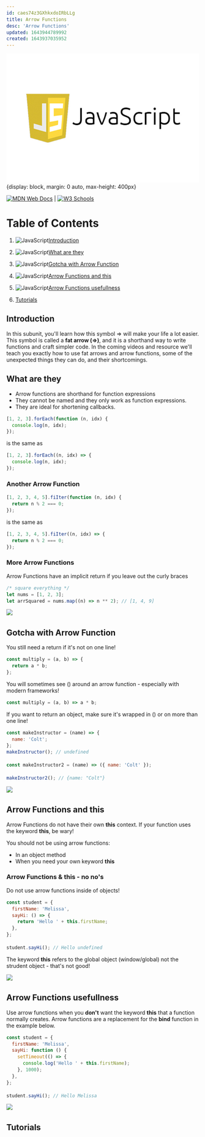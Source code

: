 ```yaml
---
id: caes74z3GXhkxdoIRbLLg
title: Arrow Functions
desc: 'Arrow Functions'
updated: 1643944789992
created: 1643937035952
---
```


![javascript](/assets/images/javaScript.jpeg){display: block, margin: 0 auto, max-height: 400px}

[![MDN Web Docs](https://img.shields.io/badge/MDN_Web_Docs-black?style=flat&logo=mdnwebdocs&logoColor=white)](https://developer.mozilla.org/en-US/docs/Web/JavaScript) |
[![W3 Schools](https://img.shields.io/badge/W3Schools-6DA55F?style=flat&logo=w3c&logoColor=white)](https://www.w3schools.com/js/default.asp)

# Table of Contents

1. ![JavaScript](https://img.shields.io/badge/javascript-%23323330.svg?style=flat&logo=javascript&logoColor=%23F7DF1E)[Introduction](#introduction)

1. ![JavaScript](https://img.shields.io/badge/javascript-%23323330.svg?style=flat&logo=javascript&logoColor=%23F7DF1E)[What are they](#what-are-they)

1. ![JavaScript](https://img.shields.io/badge/javascript-%23323330.svg?style=flat&logo=javascript&logoColor=%23F7DF1E)[Gotcha with Arrow Function](#gotcha-with-arrow-function)

1. ![JavaScript](https://img.shields.io/badge/javascript-%23323330.svg?style=flat&logo=javascript&logoColor=%23F7DF1E)[Arrow Functions and this](#arrow-functions-and-this)

1. ![JavaScript](https://img.shields.io/badge/javascript-%23323330.svg?style=flat&logo=javascript&logoColor=%23F7DF1E)[Arrow Functions usefullness](#arrow-functions-usefullness)

1. [Tutorials](#tutorials)

## Introduction

In this subunit, you'll learn how this symbol => will make your life a lot easier. This symbol is called a **fat arrow (=>)**, and it is a shorthand way to write functions and craft simpler code. In the coming videos and resource we'll teach you exactly how to use fat arrows and arrow functions, some of the unexpected things they can do, and their shortcomings.

## What are they

- Arrow functions are shorthand for function expressions
- They cannot be named and they only work as function expressions.
- They are ideal for shortening callbacks.

```javascript
[1, 2, 3].forEach(function (n, idx) {
  console.log(n, idx);
});
```

is the same as

```javascript
[1, 2, 3].forEach((n, idx) => {
  console.log(n, idx);
});
```

### Another Arrow Function

```javascript
[1, 2, 3, 4, 5].fiIter(function (n, idx) {
  return n % 2 === 0;
});
```

is the same as

```javascript
[1, 2, 3, 4, 5].fiIter((n, idx) => {
  return n % 2 === 0;
});
```

### More Arrow Functions

Arrow Functions have an implicit return if you leave out the curly braces

```javascript
/* square everything */
let nums = [1, 2, 3];
let arrSquared = nums.map((n) => n ** 2); // [1, 4, 9]
```

[![](https://img.shields.io/badge/back%20to%20top-%E2%86%A9-red)](#table-of-contents)

## Gotcha with Arrow Function

You still need a return if it's not on one line!

```javascript
const multiply = (a, b) => {
  return a * b;
};
```

You will sometimes see () around an arrow function - especially with modern frameworks!

```javascript
const multiply = (a, b) => a * b;
```

If you want to return an object, make sure it's wrapped in () or on more than one line!

```javascript
const makeInstructor = (name) => {
  name: 'Colt';
};
makeInstructor(); // undefined

const makeInstructor2 = (name) => ({ name: 'Colt' });

makeInstructor2(); // {name: "Colt"}
```

[![](https://img.shields.io/badge/back%20to%20top-%E2%86%A9-red)](#table-of-contents)

## Arrow Functions and this

Arrow Functions do not have their own **this** context. If your function uses the keyword **this**, be wary!

You should not be using arrow functions:

- In an object method
- When you need your own keyword **this**

### Arrow Functions & this - no no's

Do not use arrow functions inside of objects!

```javascript
const student = {
  firstName: 'Melissa',
  sayHi: () => {
    return 'Hello ' + this.firstName;
  },
};

student.sayHi(); // Hello undefined
```

The keyword **this** refers to the global object (window/global) not the strudent object - that's not good!

[![](https://img.shields.io/badge/back%20to%20top-%E2%86%A9-red)](#table-of-contents)

## Arrow Functions usefullness

Use arrow functions when you **don't** want the keyword **this** that a function normally creates.
Arrow functions are a replacement for the **bind** function in the example below.

```javascript
const student = {
  firstName: 'Melissa',
  sayHi: function () {
    setTimeout(() => {
      console.log('Hello ' + this.firstName);
    }, 1000);
  },
};

student.sayHi(); // Hello Melissa
```

[![](https://img.shields.io/badge/back%20to%20top-%E2%86%A9-red)](#table-of-contents)

## Tutorials
